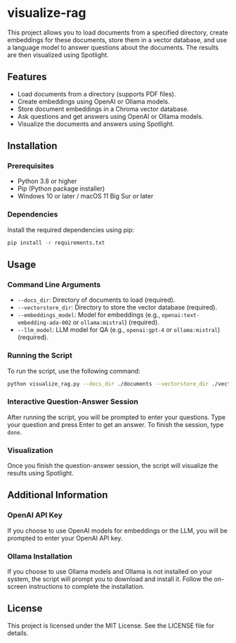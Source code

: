 # visualize-rag

This project allows you to load documents from a specified directory, create embeddings for these documents, store them in a vector database, and use a language model to answer questions about the documents. The results are then visualized using Spotlight.

## Features

- Load documents from a directory (supports PDF files).
- Create embeddings using OpenAI or Ollama models.
- Store document embeddings in a Chroma vector database.
- Ask questions and get answers using OpenAI or Ollama models.
- Visualize the documents and answers using Spotlight.

## Installation

### Prerequisites

- Python 3.8 or higher
- Pip (Python package installer)
- Windows 10 or later / macOS 11 Big Sur or later

### Dependencies

Install the required dependencies using pip:

```sh
pip install -r requirements.txt
```

## Usage

### Command Line Arguments

- `--docs_dir`: Directory of documents to load (required).
- `--vectorstore_dir`: Directory to store the vector database (required).
- `--embeddings_model`: Model for embeddings (e.g., `openai:text-embedding-ada-002` or `ollama:mistral`) (required).
- `--llm_model`: LLM model for QA (e.g., `openai:gpt-4` or `ollama:mistral`) (required).

### Running the Script

To run the script, use the following command:

```sh
python visualize_rag.py --docs_dir ./documents --vectorstore_dir ./vectorstore --embeddings_model openai:text-embedding-ada-002 --llm_model openai:gpt-4
```

### Interactive Question-Answer Session

After running the script, you will be prompted to enter your questions. Type your question and press Enter to get an answer. To finish the session, type `done`.

### Visualization

Once you finish the question-answer session, the script will visualize the results using Spotlight.

## Additional Information

### OpenAI API Key

If you choose to use OpenAI models for embeddings or the LLM, you will be prompted to enter your OpenAI API key.

### Ollama Installation

If you choose to use Ollama models and Ollama is not installed on your system, the script will prompt you to download and install it. Follow the on-screen instructions to complete the installation.

## License

This project is licensed under the MIT License. See the LICENSE file for details.
